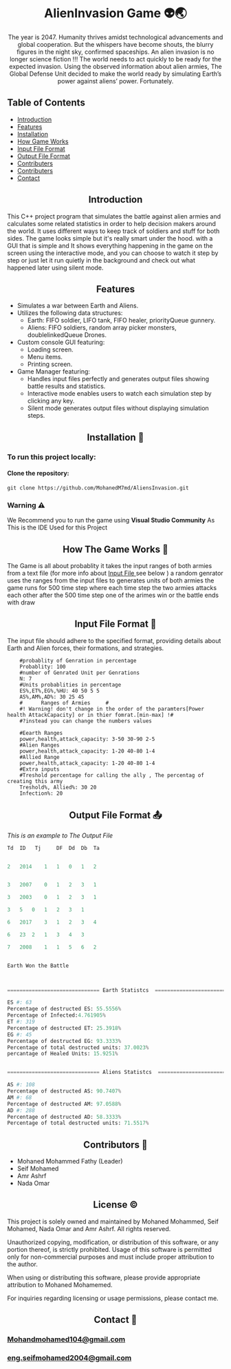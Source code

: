 <h1 id="Main Heading" style="text-align: center;">AlienInvasion Game 👽🌏</h1>


<div class="Game-Story" align="center">
    <p>The year is 2047. Humanity thrives amidst technological advancements and global cooperation. But the whispers have become shouts, the blurry figures in the night sky, confirmed spaceships. An alien              invasion is no longer science fiction !!! The world needs to act quickly to be ready for the expected invasion. Using the observed information about alien armies, The Global Defense Unit decided to make            the world ready by simulating Earth’s power against aliens’ power.
        Fortunately.
    </p>
</div>

<div>

## Table of Contents
  - <a href="#Intro">Introduction</a>
  - <a href="#fea">Features</a>
  - <a href="#inst">Installation</a>
  - <a href="#Work">How Game Works </a>
  - <a href="#input">Input File Format</a>
  - <a href="#output">Output File Format</a>
  - <a href="#con">Contributers </a>
  - <a href="#li">Contributers </a>
  - <a href="#contact">Contact </a>


</div>

<div class="Project Intro">
    <h2 align="center" id="Intro">Introduction</h2>
    <p>
    This C++ project program that simulates the battle against alien armies and calculates some related statistics in order to help decision makers around the world. It uses different ways to keep track of soldiers and stuff for both sides. The game looks simple but it's really smart under the hood. with a GUI that is simple and It shows everything happening in the game on the screen using the interactive mode, and you can choose to watch it step by step or just let it run quietly in the background and check out what happened later using silent mode.
    </p>
</div>

<div class="Features">

<h2 align="center" id="fea">Features</h2>

- Simulates a war between Earth and Aliens.
- Utilizes the following data structures:
    - Earth: FIFO soldier, LIFO tank, FIFO healer, priorityQueue gunnery.
    - Aliens: FIFO soldiers, random array picker monsters, doublelinkedQueue Drones.
- Custom console GUI featuring:
    - Loading screen.
    - Menu items.
    - Printing screen.
- Game Manager featuring:
    - Handles input files perfectly and generates output files showing battle results and statistics.
    - Interactive mode enables users to watch each simulation step by clicking any key.
    - Silent mode generates output files without displaying simulation steps.

</div>

<div class="Installation">

<h2 align="center" id="inst">Installation 🔽</h2>

### To run this project locally:

#### Clone the repository:

```
git clone https://github.com/MohanedM7md/AliensInvasion.git 
```

### Warning ⚠️

We Recommend you to run the game using **Visual Studio Community**
As This is the IDE Used for this Project

</div>

<div class="How Works">
<h2 align="center" id="Work">How The Game Works 🎲</h2>

The Game is all about probablity it takes the input ranges of both armies from a text file
(for more info about 
<a href="#input"> Input File </a> see below
) a random genrator uses the ranges from the input files to generates units of both armies the game runs for 500 time step where each time step the two armies attacks each other after the 500 time step one of the arimes win or the battle ends with draw


</div>

<div class="Input-Txt">

<h2 align="center" id="input">Input File Format 📃</h2>

The input file should adhere to the specified format, providing details about Earth and Alien forces, their formations, and strategies.



```YML
    #probablity of Genration in percentage
    Probablity: 100
    #number of Genrated Unit per Genrations
    N: 7
    #Units probablities in percentage
    ES%,ET%,EG%,%HU: 40 50 5 5
    AS%,AM%,AD%: 30 25 45
    #      Ranges of Armies     # 
    #! Warning! don't change in the order of the paramters[Power health AttackCapacity] or in thier fomrat.[min-max] !#
    #?instead you can change the numbers values

    #Eearth Ranges
    power,health,attack_capacity: 3-50 30-90 2-5
    #Alien Ranges
    power,health,attack_capacity: 1-20 40-80 1-4
    #Allied Range
    power,health,attack_capacity: 1-20 40-80 1-4
    #Extra inputs
    #Treshold percentage for calling the ally , The percentag of creating this army
    Treshold%, Allied%: 30 20
    Infection%: 20
```

</div>

<div class="output-Txt">

<h2 align="center" id="output">Output File Format 📤</h2>

*This is an example to The Output File*

```Python
Td	ID	 Tj    	DF	Dd	Db	Ta


2	2014	1	1	0	1	2


3	2007	0	1	2	3	1

3	2003	0	1	2	3	1

3	5	0	1	2	3	1

6	2017	3	1	2	3	4

6	23	2	1	3	4	3

7	2008	1	1	5	6	2


Earth Won the Battle



============================== Earth Statistcs  ===============================

ES #: 63
Percentage of destructed ES: 55.5556%
Percentage of Infected:4.761905%
ET #: 319
Percentage of destructed ET: 25.3918%
EG #: 45
Percentage of destructed EG: 93.3333%
Percentage of total destructed units: 37.0023%
percantage of Healed Units: 15.9251%


============================== Aliens Statistcs  ===============================

AS #: 108
Percentage of destructed AS: 90.7407%
AM #: 68
Percentage of destructed AM: 97.0588%
AD #: 288
Percentage of destructed AD: 58.3333%
Percentage of total destructed units: 71.5517%

```

</div>

<div class = "Contributes">

<h2 align="center" id="con"> Contributors 👬</h2>

- Mohaned Mohammed Fathy (Leader)
- Seif Mohamed
- Amr Ashrf
- Nada Omar


</div>

<div class = "License">

<h2 align="center" id="li"> License ©️ </h2>

This project is solely owned and maintained by Mohaned Mohammed, Seif Mohamed, Nada Omar and Amr Ashrf. All rights reserved.

Unauthorized copying, modification, or distribution of this software, or any portion thereof, is strictly prohibited. Usage of this software is permitted only for non-commercial purposes and must include proper attribution to the author.

When using or distributing this software, please provide appropriate attribution to Mohaned Mohamemed.

For inquiries regarding licensing or usage permissions, please contact me.

</div>

<div class = "Contact">


<h2 align="center" id="contact"> Contact 📧 </h2>

### Mohandmohamed104@gmail.com
### eng.seifmohamed2004@gmail.com

</div>
